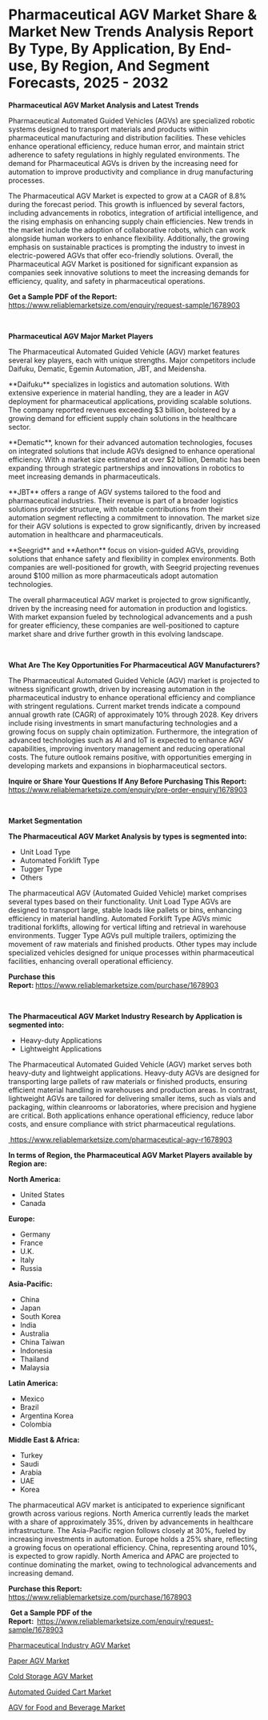 <p><h1>Pharmaceutical AGV Market Share & Market New Trends Analysis Report By Type, By Application, By End-use, By Region, And Segment Forecasts, 2025 - 2032</h1></p><p><strong>Pharmaceutical AGV Market Analysis and Latest Trends</strong></p>
<p><p>Pharmaceutical Automated Guided Vehicles (AGVs) are specialized robotic systems designed to transport materials and products within pharmaceutical manufacturing and distribution facilities. These vehicles enhance operational efficiency, reduce human error, and maintain strict adherence to safety regulations in highly regulated environments. The demand for Pharmaceutical AGVs is driven by the increasing need for automation to improve productivity and compliance in drug manufacturing processes.</p><p>The Pharmaceutical AGV Market is expected to grow at a CAGR of 8.8% during the forecast period. This growth is influenced by several factors, including advancements in robotics, integration of artificial intelligence, and the rising emphasis on enhancing supply chain efficiencies. New trends in the market include the adoption of collaborative robots, which can work alongside human workers to enhance flexibility. Additionally, the growing emphasis on sustainable practices is prompting the industry to invest in electric-powered AGVs that offer eco-friendly solutions. Overall, the Pharmaceutical AGV Market is positioned for significant expansion as companies seek innovative solutions to meet the increasing demands for efficiency, quality, and safety in pharmaceutical operations.</p></p>
<p><strong>Get a Sample PDF of the Report:&nbsp;</strong> <a href="https://www.reliablemarketsize.com/enquiry/request-sample/1678903?utm_campaign=2130&utm_medium=2&utm_source=Github&utm_content=ia&utm_term=24032025&utm_id=pharmaceutical-agv">https://www.reliablemarketsize.com/enquiry/request-sample/1678903</a></p>
<p>&nbsp;</p>
<p><strong>Pharmaceutical AGV Major Market Players</strong></p>
<p><p>The Pharmaceutical Automated Guided Vehicle (AGV) market features several key players, each with unique strengths. Major competitors include Daifuku, Dematic, Egemin Automation, JBT, and Meidensha.</p><p>**Daifuku** specializes in logistics and automation solutions. With extensive experience in material handling, they are a leader in AGV deployment for pharmaceutical applications, providing scalable solutions. The company reported revenues exceeding $3 billion, bolstered by a growing demand for efficient supply chain solutions in the healthcare sector.</p><p>**Dematic**, known for their advanced automation technologies, focuses on integrated solutions that include AGVs designed to enhance operational efficiency. With a market size estimated at over $2 billion, Dematic has been expanding through strategic partnerships and innovations in robotics to meet increasing demands in pharmaceuticals.</p><p>**JBT** offers a range of AGV systems tailored to the food and pharmaceutical industries. Their revenue is part of a broader logistics solutions provider structure, with notable contributions from their automation segment reflecting a commitment to innovation. The market size for their AGV solutions is expected to grow significantly, driven by increased automation in healthcare and pharmaceuticals.</p><p>**Seegrid** and **Aethon** focus on vision-guided AGVs, providing solutions that enhance safety and flexibility in complex environments. Both companies are well-positioned for growth, with Seegrid projecting revenues around $100 million as more pharmaceuticals adopt automation technologies.</p><p>The overall pharmaceutical AGV market is projected to grow significantly, driven by the increasing need for automation in production and logistics. With market expansion fueled by technological advancements and a push for greater efficiency, these companies are well-positioned to capture market share and drive further growth in this evolving landscape.</p></p>
<p>&nbsp;</p>
<p><strong>What Are The Key Opportunities For Pharmaceutical AGV Manufacturers?</strong></p>
<p><p>The Pharmaceutical Automated Guided Vehicle (AGV) market is projected to witness significant growth, driven by increasing automation in the pharmaceutical industry to enhance operational efficiency and compliance with stringent regulations. Current market trends indicate a compound annual growth rate (CAGR) of approximately 10% through 2028. Key drivers include rising investments in smart manufacturing technologies and a growing focus on supply chain optimization. Furthermore, the integration of advanced technologies such as AI and IoT is expected to enhance AGV capabilities, improving inventory management and reducing operational costs. The future outlook remains positive, with opportunities emerging in developing markets and expansions in biopharmaceutical sectors.</p></p>
<p><strong>Inquire or Share Your Questions If Any Before Purchasing This Report:</strong> <a href="https://www.reliablemarketsize.com/enquiry/pre-order-enquiry/1678903?utm_campaign=2130&utm_medium=2&utm_source=Github&utm_content=ia&utm_term=24032025&utm_id=pharmaceutical-agv">https://www.reliablemarketsize.com/enquiry/pre-order-enquiry/1678903</a></p>
<p>&nbsp;</p>
<p><strong>Market Segmentation</strong></p>
<p><strong>The Pharmaceutical AGV Market Analysis by types is segmented into:</strong></p>
<p><ul><li>Unit Load Type</li><li>Automated Forklift Type</li><li>Tugger Type</li><li>Others</li></ul></p>
<p><p>The pharmaceutical AGV (Automated Guided Vehicle) market comprises several types based on their functionality. Unit Load Type AGVs are designed to transport large, stable loads like pallets or bins, enhancing efficiency in material handling. Automated Forklift Type AGVs mimic traditional forklifts, allowing for vertical lifting and retrieval in warehouse environments. Tugger Type AGVs pull multiple trailers, optimizing the movement of raw materials and finished products. Other types may include specialized vehicles designed for unique processes within pharmaceutical facilities, enhancing overall operational efficiency.</p></p>
<p><strong>Purchase this Report:&nbsp;</strong><a href="https://www.reliablemarketsize.com/purchase/1678903?utm_campaign=2130&utm_medium=2&utm_source=Github&utm_content=ia&utm_term=24032025&utm_id=pharmaceutical-agv">https://www.reliablemarketsize.com/purchase/1678903</a></p>
<p>&nbsp;</p>
<p><strong>The Pharmaceutical AGV Market Industry Research by Application is segmented into:</strong></p>
<p><ul><li>Heavy-duty Applications</li><li>Lightweight Applications</li></ul></p>
<p><p>The Pharmaceutical Automated Guided Vehicle (AGV) market serves both heavy-duty and lightweight applications. Heavy-duty AGVs are designed for transporting large pallets of raw materials or finished products, ensuring efficient material handling in warehouses and production areas. In contrast, lightweight AGVs are tailored for delivering smaller items, such as vials and packaging, within cleanrooms or laboratories, where precision and hygiene are critical. Both applications enhance operational efficiency, reduce labor costs, and ensure compliance with strict pharmaceutical regulations.</p></p>
<p><a href="https://www.reliablemarketsize.com/pharmaceutical-agv-r1678903?utm_campaign=2130&utm_medium=2&utm_source=Github&utm_content=ia&utm_term=24032025&utm_id=pharmaceutical-agv">&nbsp;https://www.reliablemarketsize.com/pharmaceutical-agv-r1678903</a></p>
<p><strong>In terms of Region, the Pharmaceutical AGV Market Players available by Region are:</strong></p>
<p>
    <p> <strong> North America: </strong>
        <ul>
            <li>United States</li>
            <li>Canada</li>
        </ul>
        </p> 
    <p> <strong> Europe: </strong>
        <ul>
            <li>Germany</li>
            <li>France</li>
            <li>U.K.</li>
            <li>Italy</li>
            <li>Russia</li>
        </ul>
        </p> 
    <p> <strong> Asia-Pacific: </strong>
        <ul>
            <li>China</li>
            <li>Japan</li>
            <li>South Korea</li>
            <li>India</li>
            <li>Australia</li>
            <li>China Taiwan</li>
            <li>Indonesia</li>
            <li>Thailand</li>
            <li>Malaysia</li>
        </ul>
        </p> 
    <p> <strong> Latin America: </strong>
        <ul>
            <li>Mexico</li>
            <li>Brazil</li>
            <li>Argentina Korea</li>
            <li>Colombia</li>
        </ul>
        </p> 
    <p> <strong> Middle East & Africa: </strong>
        <ul>
            <li>Turkey</li>
            <li>Saudi</li>
            <li>Arabia</li>
            <li>UAE</li>
            <li>Korea</li>
        </ul>
    </p>
    </p>
<p><p>The pharmaceutical AGV market is anticipated to experience significant growth across various regions. North America currently leads the market with a share of approximately 35%, driven by advancements in healthcare infrastructure. The Asia-Pacific region follows closely at 30%, fueled by increasing investments in automation. Europe holds a 25% share, reflecting a growing focus on operational efficiency. China, representing around 10%, is expected to grow rapidly. North America and APAC are projected to continue dominating the market, owing to technological advancements and increasing demand.</p></p>
<p><strong>Purchase this Report: </strong><a href="https://www.reliablemarketsize.com/purchase/1678903?utm_campaign=2130&utm_medium=2&utm_source=Github&utm_content=ia&utm_term=24032025&utm_id=pharmaceutical-agv">https://www.reliablemarketsize.com/purchase/1678903</a></p>
<p>&nbsp;<strong>Get a Sample PDF of the Report:&nbsp;&nbsp;</strong><a href="https://www.reliablemarketsize.com/enquiry/request-sample/1678903?utm_campaign=2130&utm_medium=2&utm_source=Github&utm_content=ia&utm_term=24032025&utm_id=pharmaceutical-agv">https://www.reliablemarketsize.com/enquiry/request-sample/1678903</a></p>
<p><strong></strong></p>
<p><p><a href="https://github.com/phillpfantis/Market-Research-Report-List-1/blob/main/pharmaceutical-industry-agv-market.md?utm_campaign=2130&utm_medium=2&utm_source=Github&utm_content=ia&utm_term=24032025&utm_id=pharmaceutical-agv">Pharmaceutical Industry AGV Market</a></p><p><a href="https://github.com/casalalimo40/Market-Research-Report-List-1/blob/main/paper-agv-market.md?utm_campaign=2130&utm_medium=2&utm_source=Github&utm_content=ia&utm_term=24032025&utm_id=pharmaceutical-agv">Paper AGV Market</a></p><p><a href="https://github.com/stuwinawisa/Market-Research-Report-List-1/blob/main/cold-storage-agv-market.md?utm_campaign=2130&utm_medium=2&utm_source=Github&utm_content=ia&utm_term=24032025&utm_id=pharmaceutical-agv">Cold Storage AGV Market</a></p><p><a href="https://github.com/asoauoldag3n/Market-Research-Report-List-1/blob/main/automated-guided-cart-market.md?utm_campaign=2130&utm_medium=2&utm_source=Github&utm_content=ia&utm_term=24032025&utm_id=pharmaceutical-agv">Automated Guided Cart Market</a></p><p><a href="https://github.com/careymartta6/Market-Research-Report-List-1/blob/main/agv-for-food-and-beverage-market.md?utm_campaign=2130&utm_medium=2&utm_source=Github&utm_content=ia&utm_term=24032025&utm_id=pharmaceutical-agv">AGV for Food and Beverage Market</a></p></p>